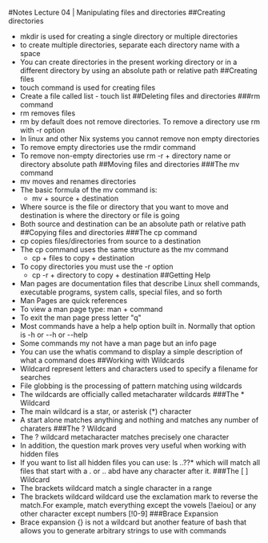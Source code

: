 #Notes Lecture 04 | Manipulating files and directories
##Creating directories 
* mkdir is used for creating a single directory or multiple directories
* to create multiple directories, separate each directory name with a space
* You can create directories in the present working directory or in a different directory by using an absolute path or relative path
##Creating files
* touch command is used for creating files
* Create a file called list - touch list
##Deleting files and directories
###rm command
* rm removes files
* rm by default does not remove directories. To remove a directory use rm with -r option
* In linux and other Nix systems you cannot remove non empty directories 
* To remove empty directories use the rmdir command 
* To remove non-empty directories use rm -r + directory name or directory absolute path
##Moving files and directories
###The mv command
* mv moves and renames directories
* The basic formula of the mv command is:
  * mv + source + destination
* Where source is the file or directory that you want to move and destination is where the directory or file is going
* Both source and destination can be an absolute path or relative path 
##Copying files and directories
###The cp command
* cp copies files/directories from source to a destination 
* The cp command uses the same structure as the mv command
  * cp + files to copy + destination 
* To copy directories you must use the -r option
  * cp -r + directory to copy + destination
##Getting Help
* Man pages are documentation files that describe Linux shell commands, executable programs, system calls, special files, and so forth
* Man Pages are quick references 
* To view a man page type: man + command
* To exit the man page press letter "q"
* Most commands have a help a help option built in. Normally that option is -h or --h or --help
* Some commands my not have a man page but an info page
* You can use the whatis command to display a simple description of what a command does
##Working with Wildcards
* Wildcard represent letters and characters used to specify a filename for searches
* File globbing is the processing of pattern matching using wildcards
* The wildcards are officially called metacharater wildcards
###The * Wildcard
* The main wildcard is a star, or asterisk (*) character
* A start alone matches anything and nothing and matches any number of charaters
###The ? Wildcard
* The ? wildcard metacharacter matches precisely one character
* In addition, the question mark proves very useful when working with hidden files
* If you want to list all hidden files you can use: ls ..??* which will match all files that start with a . or .. abd have any character after it.
###The [ ] Wildcard 
* The brackets wildcard match a single character in a range
* The brackets wildcard wildcard use the exclamation mark to reverse the match.For example, match everything except the vowels [!aeiou] or any other character except numbers [!0-9]
###Brace Expansion
* Brace expansion {} is not a wildcard but another feature of bash that allows you to generate arbitrary strings to use with commands